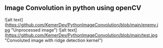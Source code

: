 ## Image Convolution in python using openCV


![alt text] (https://github.com/KemerDev/PythonImageConvolution/blob/main/enemy.jpg "Unprocessed image") ![alt text] (https://github.com/KemerDev/PythonImageConvolution/blob/main/test.jpg "Convoluted image with ridge detection kernel")
